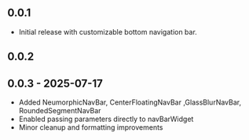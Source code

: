 ## 0.0.1
- Initial release with customizable bottom navigation bar.

## 0.0.2

## 0.0.3 - 2025-07-17

- Added NeumorphicNavBar, CenterFloatingNavBar ,GlassBlurNavBar, RoundedSegmentNavBar
- Enabled passing parameters directly to navBarWidget
- Minor cleanup and formatting improvements